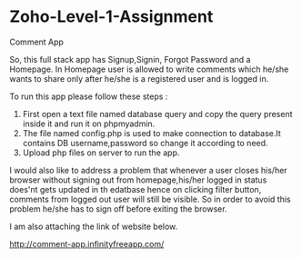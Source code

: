 
# Zoho-Level-1-Assignment

Comment App

So, this full stack app has Signup,Signin, Forgot Password and a Homepage.
In Homepage user is allowed to write comments which he/she wants to share only after he/she is a registered user and is logged in.



To run this app please follow these steps :

1. First open a text file named database query and copy the query present inside it and run it on phpmyadmin.
2. The file named config.php is used to make connection to database.It contains DB username,password so change it according to need.
3. Upload php files on server to run the app.



I would also like to address a problem that whenever a user closes his/her browser without signing out from homepage,his/her logged in status does'nt gets updated in th edatbase hence on clicking filter button, comments from logged out user will still be visible. So in order to avoid this problem he/she has to sign off before exiting the browser.


I am also attaching the link of website below.


http://comment-app.infinityfreeapp.com/
